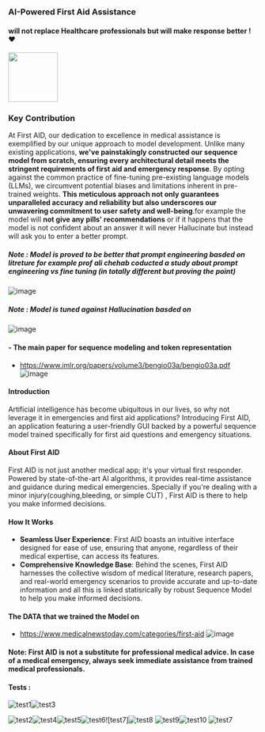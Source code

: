 ### AI-Powered First Aid Assistance         
#### will not replace  Healthcare professionals but will make response better ! :heart:

<img src="https://github.com/zbeeb1/Firs_AId-1.0-sequence-to-sequence-/assets/134772110/805dd34e-f7c1-4f39-bf91-ade0d906398e" width="100">

### Key Contribution  
At First AID, our dedication to excellence in medical assistance is exemplified by our unique approach to model development. Unlike many existing applications, **we've painstakingly constructed our sequence model from scratch, ensuring every architectural detail meets the stringent requirements of first aid and emergency response**. By opting against the common practice of fine-tuning pre-existing language models (LLMs), we circumvent potential biases and limitations inherent in pre-trained weights. **This meticulous approach not only guarantees unparalleled accuracy and reliability but also underscores our unwavering commitment to user safety and well-being**.for example the model will **not give any pills' recommendations** or if it happens that the model is not confident about an answer it will never Hallucinate but instead will ask you to enter a better prompt.
##### Note : Model is proved to be better that prompt engineering basded on litreture for example prof ali chehab coducted a study about prompt engineering vs fine tuning (in totally different but proving the point)

![image](https://github.com/zbeeb1/Firs_AId-1.0/assets/134772110/b4541e96-a4b5-48b8-b10f-197b686079aa)


##### Note : Model is tuned against Hallucination basded on 
![image](https://github.com/zbeeb1/First_AId-1.0-sequence-to-sequence-/assets/134772110/17428b43-9816-4ca2-ba6c-336e2aab7e01)


#### - **The main paper for sequence modeling and token representation**
- https://www.jmlr.org/papers/volume3/bengio03a/bengio03a.pdf
![image](https://github.com/zbeeb1/Firs_AId-1.0-sequence-to-sequence-/assets/134772110/c5279ec1-5d92-4568-a567-3cc99909058d)
#### Introduction

Artificial intelligence has become ubiquitous in our lives, so why not leverage it in emergencies and first aid applications? Introducing First AID, an application featuring a user-friendly GUI backed by a powerful sequence model trained specifically for first aid questions and emergency situations.

#### About First AID

First AID is not just another medical app; it's your virtual first responder. Powered by state-of-the-art AI algorithms, it provides real-time assistance and guidance during medical emergencies. Specially if  you're dealing with a minor injury(coughing,bleeding, or simple CUT) , First AID is there to help you make informed decisions.

#### How It Works

- **Seamless User Experience**: First AID boasts an intuitive interface designed for ease of use, ensuring that anyone, regardless of their medical expertise, can access its features.
- **Comprehensive Knowledge Base**: Behind the scenes, First AID harnesses the collective wisdom of medical literature, research papers, and real-world emergency scenarios to provide accurate and up-to-date information and all this is linked statisrically by robust Sequence Model to help you make informed decisions.
#### The DATA that we trained the Model on 
- https://www.medicalnewstoday.com/categories/first-aid
![image](https://github.com/zbeeb1/Firs_AId-1.0/assets/134772110/c26075db-731f-40cb-9df3-37b99e6aa961)
#### Note: First AID is not a substitute for professional medical advice. In case of a medical emergency, always seek immediate assistance from trained medical professionals.  
#### Tests :  
![test1](https://github.com/zbeeb1/First_AId-1.0-sequence-to-sequence-/assets/134772110/1cb15b13-d810-4e08-9e82-bddb707a75b1)![test3](https://github.com/zbeeb1/First_AId-1.0-sequence-to-sequence-/assets/134772110/29fb0934-5c4b-4a27-a5e9-2d524173a00f)

![test2](https://github.com/zbeeb1/First_AId-1.0-sequence-to-sequence-/assets/134772110/bc2fb911-b3d6-4e84-bc4b-a7fe6ab74033)![test4](https://github.com/zbeeb1/First_AId-1.0-sequence-to-sequence-/assets/134772110/e303aca7-3693-423c-9d4f-ba0823447c46)![test5](https://github.com/zbeeb1/First_AId-1.0-sequence-to-sequence-/assets/134772110/646cbb66-b76b-45fc-88dd-d2bf31f3e2a9)![test6](https://github.com/zbeeb1/First_AId-1.0-sequence-to-sequence-/assets/134772110/c16f1cac-31df-4b56-b071-d846c2f325ec)![test7]![test8](https://github.com/zbeeb1/First_AId-1.0-sequence-to-sequence-/assets/134772110/a09e5304-606d-4912-8fd9-0c55099eec1f) 
![test9](https://github.com/zbeeb1/First_AId-1.0-sequence-to-sequence-/assets/134772110/359a6be6-e84f-4be2-ab65-2666f89bd69a)![test10](https://github.com/zbeeb1/First_AId-1.0-sequence-to-sequence-/assets/134772110/a83cc357-bc17-4e70-b714-a6fdd9baf5f6)
![test7](https://github.com/zbeeb1/First_AId-1.0-sequence-to-sequence-/assets/134772110/bd12776a-7d44-480e-828d-81e69addb94f)










